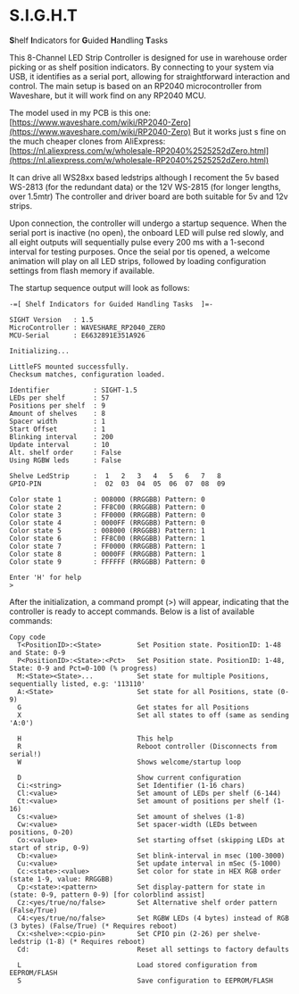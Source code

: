 # S.I.G.H.T
**S**helf **I**ndicators for **G**uided **H**andling **T**asks 


This 8-Channel LED Strip Controller is designed for use in warehouse order picking or as shelf position indicators. By connecting to your system via USB, it identifies as a serial port, allowing for straightforward interaction and control.
The main setup is based on an RP2040 microcontroller from Waveshare, but it will work find on any RP2040 MCU.

The model used in my PCB is this one: [https://www.waveshare.com/wiki/RP2040-Zero](https://www.waveshare.com/wiki/RP2040-Zero)
But it works just s fine on the much cheaper clones from AliExpress: [https://nl.aliexpress.com/w/wholesale-RP2040%2525252dZero.html](https://nl.aliexpress.com/w/wholesale-RP2040%2525252dZero.html)

It can drive all WS28xx based ledstrips although I recoment the 5v based WS-2813 (for the redundant data) or the 12V WS-2815 (for longer lengths, over 1.5mtr)
The controller and driver board are both suitable for 5v and 12v strips.

Upon connection, the controller will undergo a startup sequence. When the serial port is inactive (no open), the onboard LED will pulse red slowly, and all eight outputs will sequentially pulse every 200 ms with a 1-second interval for testing purposes. Once the seial por tis opened, a welcome animation will play on all LED strips, followed by loading configuration settings from flash memory if available.

The startup sequence output will look as follows:

```
-=[ Shelf Indicators for Guided Handling Tasks  ]=-

SIGHT Version   : 1.5
MicroController : WAVESHARE_RP2040_ZERO
MCU-Serial      : E6632891E351A926

Initializing...

LittleFS mounted successfully.
Checksum matches, configuration loaded.

Identifier           : SIGHT-1.5
LEDs per shelf       : 57
Positions per shelf  : 9
Amount of shelves    : 8
Spacer width         : 1
Start Offset         : 1
Blinking interval    : 200
Update interval      : 10
Alt. shelf order     : False
Using RGBW leds      : False

Shelve LedStrip      :  1   2   3   4   5   6   7   8
GPIO-PIN             :  02  03  04  05  06  07  08  09

Color state 1        : 008000 (RRGGBB) Pattern: 0
Color state 2        : FF8C00 (RRGGBB) Pattern: 0
Color state 3        : FF0000 (RRGGBB) Pattern: 0
Color state 4        : 0000FF (RRGGBB) Pattern: 0
Color state 5        : 008000 (RRGGBB) Pattern: 1
Color state 6        : FF8C00 (RRGGBB) Pattern: 1
Color state 7        : FF0000 (RRGGBB) Pattern: 1
Color state 8        : 0000FF (RRGGBB) Pattern: 1
Color state 9        : FFFFFF (RRGGBB) Pattern: 0

Enter 'H' for help
>
```


After the initialization, a command prompt (>) will appear, indicating that the controller is ready to accept commands. Below is a list of available commands:

```
Copy code
  T<PositionID>:<State>         Set Position state. PositionID: 1-48 and State: 0-9
  P<PositionID>:<State>:<Pct>   Set Position state. PositionID: 1-48, State: 0-9 and Pct=0-100 (% progress)
  M:<State><State>...           Set state for multiple Positions, sequentially listed, e.g: '113110'
  A:<State>                     Set state for all Positions, state (0-9)
  G                             Get states for all Positions
  X                             Set all states to off (same as sending 'A:0')

  H                             This help
  R                             Reboot controller (Disconnects from serial!)
  W                             Shows welcome/startup loop

  D                             Show current configuration
  Ci:<string>                   Set Identifier (1-16 chars)
  Cl:<value>                    Set amount of LEDs per shelf (6-144)
  Ct:<value>                    Set amount of positions per shelf (1-16)
  Cs:<value>                    Set amount of shelves (1-8)
  Cw:<value>                    Set spacer-width (LEDs between positions, 0-20)
  Co:<value>                    Set starting offset (skipping LEDs at start of strip, 0-9)
  Cb:<value>                    Set blink-interval in msec (100-3000)
  Cu:<value>                    Set update interval in mSec (5-1000)
  Cc:<state>:<value>            Set color for state in HEX RGB order (state 1-9, value: RRGGBB)
  Cp:<state>:<pattern>          Set display-pattern for state in (state: 0-9, pattern 0-9) [for colorblind assist]
  Cz:<yes/true/no/false>        Set Alternative shelf order pattern (False/True)
  C4:<yes/true/no/false>        Set RGBW LEDs (4 bytes) instead of RGB (3 bytes) (False/True) (* Requires reboot)
  Cx:<shelve>:<cpio-pin>        Set CPIO pin (2-26) per shelve-ledstrip (1-8) (* Requires reboot)
  Cd:                           Reset all settings to factory defaults

  L                             Load stored configuration from EEPROM/FLASH
  S                             Save configuration to EEPROM/FLASH
```

